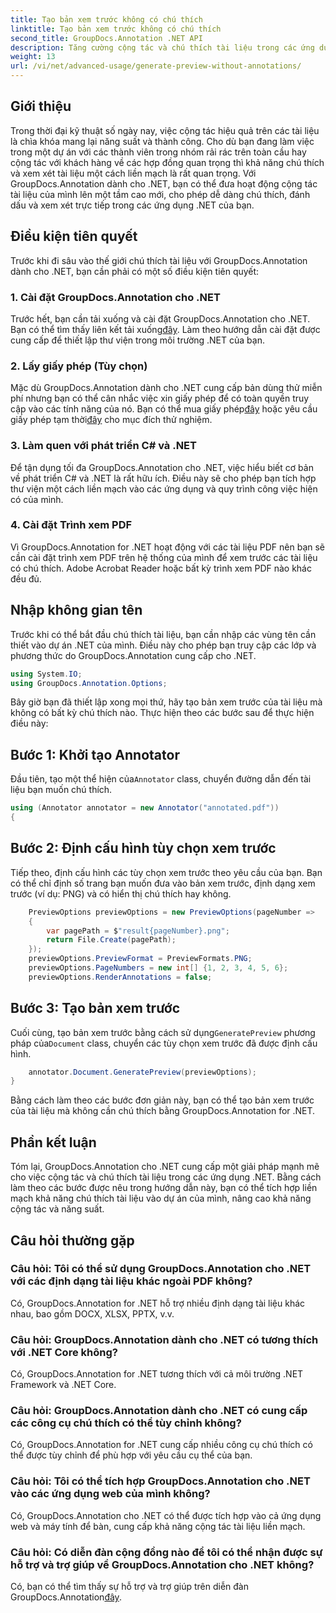 ```yaml
---
title: Tạo bản xem trước không có chú thích
linktitle: Tạo bản xem trước không có chú thích
second_title: GroupDocs.Annotation .NET API
description: Tăng cường cộng tác và chú thích tài liệu trong các ứng dụng .NET bằng GroupDocs.Annotation for .NET. Dễ dàng chú thích, đánh dấu và xem lại tài liệu với thư viện mạnh mẽ này.
weight: 13
url: /vi/net/advanced-usage/generate-preview-without-annotations/
---
```

## Giới thiệu
Trong thời đại kỹ thuật số ngày nay, việc cộng tác hiệu quả trên các tài liệu là chìa khóa mang lại năng suất và thành công. Cho dù bạn đang làm việc trong một dự án với các thành viên trong nhóm rải rác trên toàn cầu hay cộng tác với khách hàng về các hợp đồng quan trọng thì khả năng chú thích và xem xét tài liệu một cách liền mạch là rất quan trọng. Với GroupDocs.Annotation dành cho .NET, bạn có thể đưa hoạt động cộng tác tài liệu của mình lên một tầm cao mới, cho phép dễ dàng chú thích, đánh dấu và xem xét trực tiếp trong các ứng dụng .NET của bạn.
## Điều kiện tiên quyết
Trước khi đi sâu vào thế giới chú thích tài liệu với GroupDocs.Annotation dành cho .NET, bạn cần phải có một số điều kiện tiên quyết:
### 1. Cài đặt GroupDocs.Annotation cho .NET
 Trước hết, bạn cần tải xuống và cài đặt GroupDocs.Annotation cho .NET. Bạn có thể tìm thấy liên kết tải xuống[đây](https://releases.groupdocs.com/annotation/net/). Làm theo hướng dẫn cài đặt được cung cấp để thiết lập thư viện trong môi trường .NET của bạn.
### 2. Lấy giấy phép (Tùy chọn)
Mặc dù GroupDocs.Annotation dành cho .NET cung cấp bản dùng thử miễn phí nhưng bạn có thể cân nhắc việc xin giấy phép để có toàn quyền truy cập vào các tính năng của nó. Bạn có thể mua giấy phép[đây](https://purchase.groupdocs.com/buy) hoặc yêu cầu giấy phép tạm thời[đây](https://purchase.groupdocs.com/temporary-license/) cho mục đích thử nghiệm.
### 3. Làm quen với phát triển C# và .NET
Để tận dụng tối đa GroupDocs.Annotation cho .NET, việc hiểu biết cơ bản về phát triển C# và .NET là rất hữu ích. Điều này sẽ cho phép bạn tích hợp thư viện một cách liền mạch vào các ứng dụng và quy trình công việc hiện có của mình.
### 4. Cài đặt Trình xem PDF
Vì GroupDocs.Annotation for .NET hoạt động với các tài liệu PDF nên bạn sẽ cần cài đặt trình xem PDF trên hệ thống của mình để xem trước các tài liệu có chú thích. Adobe Acrobat Reader hoặc bất kỳ trình xem PDF nào khác đều đủ.

## Nhập không gian tên
Trước khi có thể bắt đầu chú thích tài liệu, bạn cần nhập các vùng tên cần thiết vào dự án .NET của mình. Điều này cho phép bạn truy cập các lớp và phương thức do GroupDocs.Annotation cung cấp cho .NET.

```csharp
using System.IO;
using GroupDocs.Annotation.Options;
```

Bây giờ bạn đã thiết lập xong mọi thứ, hãy tạo bản xem trước của tài liệu mà không có bất kỳ chú thích nào. Thực hiện theo các bước sau để thực hiện điều này:
## Bước 1: Khởi tạo Annotator
 Đầu tiên, tạo một thể hiện của`Annotator` class, chuyển đường dẫn đến tài liệu bạn muốn chú thích.
```csharp
using (Annotator annotator = new Annotator("annotated.pdf"))
{
```
## Bước 2: Định cấu hình tùy chọn xem trước
Tiếp theo, định cấu hình các tùy chọn xem trước theo yêu cầu của bạn. Bạn có thể chỉ định số trang bạn muốn đưa vào bản xem trước, định dạng xem trước (ví dụ: PNG) và có hiển thị chú thích hay không.
```csharp
    PreviewOptions previewOptions = new PreviewOptions(pageNumber =>
    {
        var pagePath = $"result{pageNumber}.png";
        return File.Create(pagePath);
    });
    previewOptions.PreviewFormat = PreviewFormats.PNG;
    previewOptions.PageNumbers = new int[] {1, 2, 3, 4, 5, 6};
    previewOptions.RenderAnnotations = false;
```
## Bước 3: Tạo bản xem trước
 Cuối cùng, tạo bản xem trước bằng cách sử dụng`GeneratePreview` phương pháp của`Document` class, chuyển các tùy chọn xem trước đã được định cấu hình.
```csharp
    annotator.Document.GeneratePreview(previewOptions);
}
```
Bằng cách làm theo các bước đơn giản này, bạn có thể tạo bản xem trước của tài liệu mà không cần chú thích bằng GroupDocs.Annotation for .NET.

## Phần kết luận
Tóm lại, GroupDocs.Annotation cho .NET cung cấp một giải pháp mạnh mẽ cho việc cộng tác và chú thích tài liệu trong các ứng dụng .NET. Bằng cách làm theo các bước được nêu trong hướng dẫn này, bạn có thể tích hợp liền mạch khả năng chú thích tài liệu vào dự án của mình, nâng cao khả năng cộng tác và năng suất.
## Câu hỏi thường gặp
### Câu hỏi: Tôi có thể sử dụng GroupDocs.Annotation cho .NET với các định dạng tài liệu khác ngoài PDF không?
Có, GroupDocs.Annotation for .NET hỗ trợ nhiều định dạng tài liệu khác nhau, bao gồm DOCX, XLSX, PPTX, v.v.
### Câu hỏi: GroupDocs.Annotation dành cho .NET có tương thích với .NET Core không?
Có, GroupDocs.Annotation for .NET tương thích với cả môi trường .NET Framework và .NET Core.
### Câu hỏi: GroupDocs.Annotation dành cho .NET có cung cấp các công cụ chú thích có thể tùy chỉnh không?
Có, GroupDocs.Annotation for .NET cung cấp nhiều công cụ chú thích có thể được tùy chỉnh để phù hợp với yêu cầu cụ thể của bạn.
### Câu hỏi: Tôi có thể tích hợp GroupDocs.Annotation cho .NET vào các ứng dụng web của mình không?
Có, GroupDocs.Annotation cho .NET có thể được tích hợp vào cả ứng dụng web và máy tính để bàn, cung cấp khả năng cộng tác tài liệu liền mạch.
### Câu hỏi: Có diễn đàn cộng đồng nào để tôi có thể nhận được sự hỗ trợ và trợ giúp về GroupDocs.Annotation cho .NET không?
 Có, bạn có thể tìm thấy sự hỗ trợ và trợ giúp trên diễn đàn GroupDocs.Annotation[đây](https://forum.groupdocs.com/c/annotation/10).